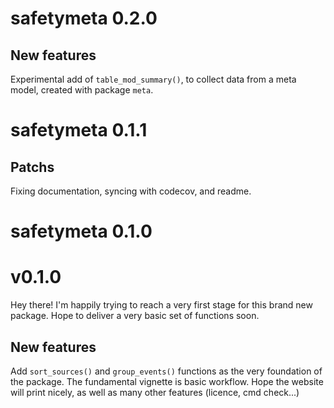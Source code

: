 # safetymeta 0.2.0

## New features

Experimental add of `table_mod_summary()`, to collect data from a meta model,
created with package `meta`.

# safetymeta 0.1.1

## Patchs

Fixing documentation, syncing with codecov, and readme.

# safetymeta 0.1.0

# v0.1.0

Hey there! I'm happily trying to reach a very first stage for this 
brand new package. Hope to deliver a very basic set of functions soon.

## New features

Add `sort_sources()` and `group_events()` functions as the very foundation of the
package. The fundamental vignette is basic workflow.
Hope the website will print nicely, as well as many other features (licence, cmd
check...)
